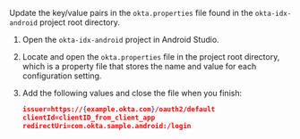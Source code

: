Update the key/value pairs in the `okta.properties` file found in the `okta-idx-android` project root directory.

1. Open the `okta-idx-android` project in Android Studio.
2. Locate and open the `okta.properties` file in the project root directory, which is a property file that stores the name and value for each configuration setting.
3. Add the following values and close the file when you finish:

    ```json
    issuer=https://{example.okta.com}/oauth2/default
    clientId=clientID_from_client_app
    redirectUri=com.okta.sample.android:/login
    ```
